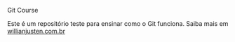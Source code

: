 
Git Course

Este é um repositório teste para ensinar como o Git funciona.
Saiba mais em [willianjusten.com.br](http://willianjusten.com.br) 
